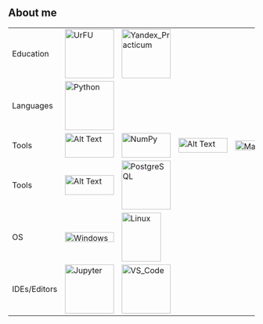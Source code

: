 ## About me
  
|   |   |   |   |   |
|---|---|---|---|---|
|Education|<img src="https://urfu.ru/fileadmin/user_upload/common_files/about/brand/UrFULogo_U.png" alt="UrFU" width="100" height="100">|<img src="https://avatars.mds.yandex.net/i?id=e583af1751d6ae3e118d8d41468c02e78ebcfb23-5175033-images-thumbs&n=13" alt="Yandex_Practicum" width="100" height=100>|
|Languages|<img src="https://upload.wikimedia.org/wikipedia/commons/thumb/c/c3/Python-logo-notext.svg/242px-Python-logo-notext.svg.png" alt="Python" width="100" height="100">| |
|Tools|<img src="https://i.pinimg.com/736x/90/06/65/900665d788e38b2e0166fabb271dd7a8.jpg" alt="Alt Text" width="100" height="50">|<img src="https://upload.wikimedia.org/wikipedia/commons/thumb/3/31/NumPy_logo_2020.svg/2560px-NumPy_logo_2020.svg.png" alt="NumPy" width="100" height="50">|<img src="https://habrastorage.org/getpro/habr/upload_files/6c6/887/78d/6c688778d9df0ab8413b0fe1f65b33bb.png" alt="Alt Text" width="100" height="30">|<img src="https://matplotlib.org/stable/_static/logo_light.svg" alt="Matplotlib" width="100" height="20">|
|Tools|<img src="https://scikit-learn.org/stable/_static/scikit-learn-logo-small.png" alt="Alt Text" width="100" height="40">|<img src="https://www.postgresql.org/media/img/about/press/elephant.png" alt="PostgreSQL" width="100" height="100">|
|OS|<img src="https://upload.wikimedia.org/wikipedia/commons/thumb/e/e2/Windows_logo_and_wordmark_-_2021.svg/420px-Windows_logo_and_wordmark_-_2021.svg.png" alt="Windows" width="100" height="20">|<img src="https://upload.wikimedia.org/wikipedia/commons/3/3c/TuxFlat.svg" alt="Linux" width="80" height="100">
|IDEs/Editors|<img src="https://upload.wikimedia.org/wikipedia/commons/thumb/3/38/Jupyter_logo.svg/240px-Jupyter_logo.svg.png" alt="Jupyter" width="100" height="100">|<img src="https://upload.wikimedia.org/wikipedia/commons/thumb/9/9a/Visual_Studio_Code_1.35_icon.svg/160px-Visual_Studio_Code_1.35_icon.svg.png" alt="VS_Code" width="100" height="100">|  

